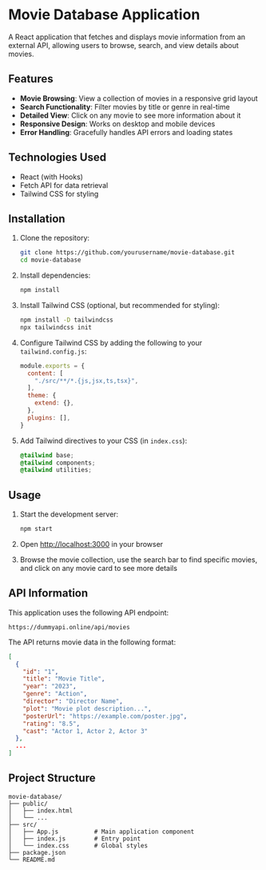# Movie Database Application

A React application that fetches and displays movie information from an external API, allowing users to browse, search, and view details about movies.

## Features

- **Movie Browsing**: View a collection of movies in a responsive grid layout
- **Search Functionality**: Filter movies by title or genre in real-time
- **Detailed View**: Click on any movie to see more information about it
- **Responsive Design**: Works on desktop and mobile devices
- **Error Handling**: Gracefully handles API errors and loading states


## Technologies Used

- React (with Hooks)
- Fetch API for data retrieval
- Tailwind CSS for styling

## Installation

1. Clone the repository:
   ```bash
   git clone https://github.com/yourusername/movie-database.git
   cd movie-database
   ```

2. Install dependencies:
   ```bash
   npm install
   ```

3. Install Tailwind CSS (optional, but recommended for styling):
   ```bash
   npm install -D tailwindcss
   npx tailwindcss init
   ```

4. Configure Tailwind CSS by adding the following to your `tailwind.config.js`:
   ```javascript
   module.exports = {
     content: [
       "./src/**/*.{js,jsx,ts,tsx}",
     ],
     theme: {
       extend: {},
     },
     plugins: [],
   }
   ```

5. Add Tailwind directives to your CSS (in `index.css`):
   ```css
   @tailwind base;
   @tailwind components;
   @tailwind utilities;
   ```

## Usage

1. Start the development server:
   ```bash
   npm start
   ```

2. Open [http://localhost:3000](http://localhost:3000) in your browser

3. Browse the movie collection, use the search bar to find specific movies, and click on any movie card to see more details

## API Information

This application uses the following API endpoint:
```
https://dummyapi.online/api/movies
```

The API returns movie data in the following format:
```json
[
  {
    "id": "1",
    "title": "Movie Title",
    "year": "2023",
    "genre": "Action",
    "director": "Director Name",
    "plot": "Movie plot description...",
    "posterUrl": "https://example.com/poster.jpg",
    "rating": "8.5",
    "cast": "Actor 1, Actor 2, Actor 3"
  },
  ...
]
```

## Project Structure

```
movie-database/
├── public/
│   ├── index.html
│   └── ...
├── src/
│   ├── App.js          # Main application component
│   ├── index.js        # Entry point
│   └── index.css       # Global styles
├── package.json
└── README.md
